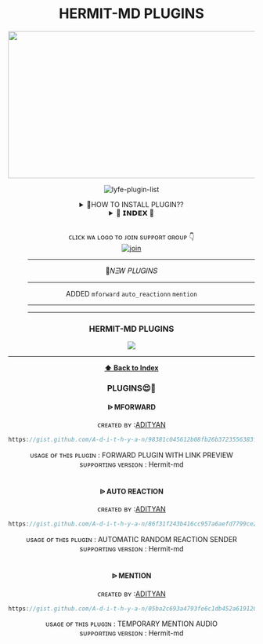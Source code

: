 <h1 align="center"> HERMIT-MD PLUGINS </h1>
<div align="center">
  <img border-radius: 30px src="https://i.imgur.com/6oYvCER.jpeg" width="1000" height="300"/>

<br /> 
<p align="center"> <img src="https://komarev.com/ghpvc/?username=hermit-md-plugins&label=Visitors%20count&color=10d9c3&style=plastic" alt="lyfe-plugin-list" /> </p>
<details>
<summary>🤔HOW TO INSTALL PLUGIN??</summary>
<p>

<h2 align="center">  ➠ ʜᴏᴡ ᴛᴏ ɪɴsᴛᴀʟʟ ᴘʟᴜɢɪɴ
</h1>
<!CODED BY MASK SER>

✯ <ʜᴀɴᴅʟᴇʀ> ᴘʟᴜɢɪɴ <ᴘʟᴜɢɪɴ ʟɪɴᴋ>
<h3 align="center">  ➠ ʜᴏᴡ ᴛᴏ ʀᴇᴍᴏᴠᴇ ᴘʟᴜɢɪɴ</h1>
 

✯ <ʜᴀɴᴅʟᴇʀ>ʀᴇᴍᴏᴠᴇ <ᴘʟᴜɢɪɴ ɴᴀᴍᴇ>
</p>
</details>

<details>
<summary>📜 𝗜𝗡𝗗𝗘𝗫 📜 </summary>
<p>

## INDEX

* [PLUGINS](#editor-plugins) 
</p>

 GIT LINK:- [CLICK HERE](https://github.com/A-d-i-t-h-y-a-n/hermit-md)

</details>

   <br>
 
ᴄʟɪᴄᴋ ᴡᴀ ʟᴏɢᴏ ᴛᴏ ᴊᴏɪɴ sᴜᴘᴘᴏʀᴛ ɢʀᴏᴜᴘ 👇 
<br> [![join](https://github.com/Alien-alfa/PublicBot/blob/main/wlogo.svg.png)](https://chat.whatsapp.com/LOMGBEO2i9vKew562o1LFk)
  <div align="center"  


<details>


>__________________________________


<summary>🤔𝛮𝛯𝑊 𝛲𝐿𝑈𝐺𝛪𝛮𝑆</summary>
<p>

>__________________________________
ADDED
`mforward`
`auto_reactionn`
`mention`
>___________________________________


</p>
</details>

>___________________________________


<h3 align="center">HERMIT-MD PLUGINS</h1><a href="https://github.com/mask-sir/hermit-md-plugins"><img src="https://img.shields.io/badge/TOTAL%20MD%20PLUGINS%20%3D-3-blue">

_________________________________________________
**[⬆ Back to Index](#index)**
### PLUGINS😍📌
<h4 align="center">  ᐉ MFORWARD  </h1>

 ᴄʀᴇᴀᴛᴇᴅ ʙʏ :<a href="http://www.github.com/A-D-I-T-H-Y-A-N">ADITYAN</a>


```js
https://gist.github.com/A-d-i-t-h-y-a-n/98381c045612b08fb26b3723556383ff
```
ᴜsᴀɢᴇ ᴏғ ᴛʜɪs ᴘʟᴜɢɪɴ : FORWARD PLUGIN WITH LINK PREVIEW<br /> 
sᴜᴘᴘᴏʀᴛɪɴɢ ᴠᴇʀsɪᴏɴ : Hermit-md
<br />
<br />
<h4 align="center">  ᐉ AUTO REACTION  </h1>

 ᴄʀᴇᴀᴛᴇᴅ ʙʏ :<a href="http://www.github.com/A-D-I-T-H-Y-A-N">ADITYAN</a>


```js
https://gist.github.com/A-d-i-t-h-y-a-n/86f31f243b416cc957a6aefd7799ce2c
```
ᴜsᴀɢᴇ ᴏғ ᴛʜɪs ᴘʟᴜɢɪɴ : AUTOMATIC RANDOM REACTION SENDER<br /> 
sᴜᴘᴘᴏʀᴛɪɴɢ ᴠᴇʀsɪᴏɴ : Hermit-md
<br />
<br />
<h4 align="center">  ᐉ MENTION </h1>

 ᴄʀᴇᴀᴛᴇᴅ ʙʏ :<a href="http://www.github.com/A-D-I-T-H-Y-A-N">ADITYAN</a>


```js
https://gist.github.com/A-d-i-t-h-y-a-n/05ba2c693a4793fe6c1db452a6191207
```
ᴜsᴀɢᴇ ᴏғ ᴛʜɪs ᴘʟᴜɢɪɴ : TEMPORARY MENTION AUDIO <br /> 
sᴜᴘᴘᴏʀᴛɪɴɢ ᴠᴇʀsɪᴏɴ : Hermit-md
<br />
<br />
